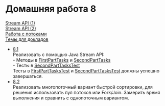 Домашняя работа 8
=================
[Stream API (1)](http://mit.spbau.ru/sewiki/images/5/5c/Java_2016_B_08.pdf) <br/>
[Stream API (2)](http://mit.spbau.ru/sewiki/images/2/25/Java_2016_B_09.pdf) <br/>
[Работа с потоками](http://mit.spbau.ru/sewiki/images/2/27/Java_2016_B_11.pdf) <br/>
[Темы для докладов](https://docs.google.com/document/d/1cSV-klGzx6loCzvZ-JHY_GCaw_nHK-vMiQN7UszIZ-Q/edit?usp=sharing)

- [8.1](https://github.com/Victor-Y-Fadeev/SPbSU/tree/master/course1/sem2/hw8/task1) <br/>
Реализовать с помощью Java Stream API: <br/>
\- Методы в [FirstPartTasks](https://gist.github.com/yurii-litvinov/527f289e454c296f7505ccaf79873428#file-firstparttasks-java) и [SecondPartTasks](https://gist.github.com/yurii-litvinov/527f289e454c296f7505ccaf79873428#file-secondparttasks-java) <br/>
\- Тесты в [SecondPartTasksTest](https://gist.github.com/yurii-litvinov/527f289e454c296f7505ccaf79873428#file-secondparttaskstest-java) <br/>
Тесты в [FirstPartTasksTest](https://gist.github.com/yurii-litvinov/527f289e454c296f7505ccaf79873428#file-firstparttaskstest-java) и [SecondPartTasksTest](https://gist.github.com/yurii-litvinov/527f289e454c296f7505ccaf79873428#file-secondparttaskstest-java) должны успешно завершаться.
- [8.2](https://github.com/Victor-Y-Fadeev/SPbSU/tree/master/course1/sem2/hw8/task2) <br/>
Реализовать многопоточный вариант быстрой сортировки, для решения использовать пул потоков или Fork/Join. Замерить время выполнения и сравнить с однопоточным вариантом.
